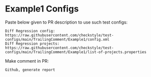# Example1 Configs
Paste below given to PR description to use such test configs:
```
Diff Regression config: https://raw.githubusercontent.com/checkstyle/test-configs/main/TrailingComment/Example1/config.xml
Diff Regression projects: https://raw.githubusercontent.com/checkstyle/test-configs/main/TrailingComment/Example1/list-of-projects.properties
```
Make comment in PR:
```
Github, generate report
```
